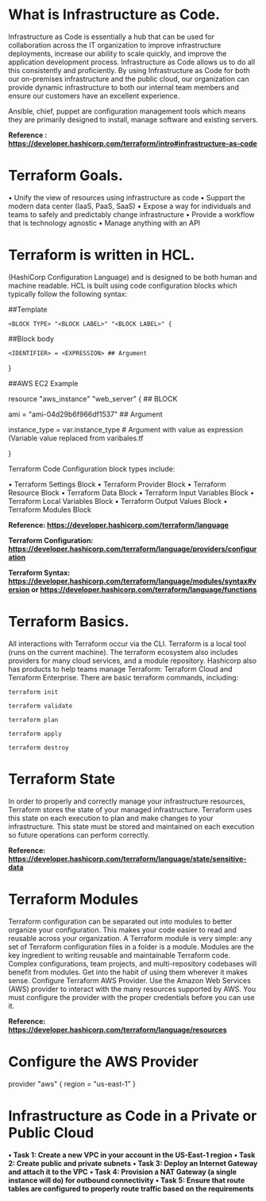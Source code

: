 # What is Infrastructure as Code.
Infrastructure as Code is essentially a hub that can be used for collaboration across the IT organization to improve infrastructure deployments, increase our ability to scale quickly, and improve the application development process. Infrastructure as Code allows us to do all this consistently and proficiently. By using Infrastructure as Code for both our on-premises infrastructure and the public cloud, our organization can provide dynamic infrastructure to both our internal team members and ensure our customers have an excellent experience.

Ansible, chief, puppet are configuration management tools which means they are primarily designed to install, manage software and existing servers.

**Reference : https://developer.hashicorp.com/terraform/intro#infrastructure-as-code**

# Terraform Goals.
• Unify the view of resources using infrastructure as code
• Support the modern data center (IaaS, PaaS, SaaS)
• Expose a way for individuals and teams to safely and predictably change infrastructure
• Provide a workflow that is technology agnostic
• Manage anything with an API

# Terraform is written in HCL.
(HashiCorp Configuration Language) and is designed to be both human and machine readable. HCL is built using code configuration blocks which typically follow the following syntax:

##Template

    <BLOCK TYPE> "<BLOCK LABEL>" "<BLOCK LABEL>" {

##Block body

    <IDENTIFIER> = <EXPRESSION> ## Argument

}

##AWS EC2 Example

resource "aws_instance" "web_server" { ## BLOCK

ami = "ami-04d29b6f966df1537" ## Argument

instance_type = var.instance_type # Argument with value as expression (Variable value replaced from varibales.tf

}

Terraform Code Configuration block types include:

• Terraform Settings Block
• Terraform Provider Block
• Terraform Resource Block
• Terraform Data Block
• Terraform Input Variables Block
• Terraform Local Variables Block
• Terraform Output Values Block
• Terraform Modules Block

**Reference: https://developer.hashicorp.com/terraform/language**

**Terraform Configuration: https://developer.hashicorp.com/terraform/language/providers/configuration**

**Terraform Syntax: https://developer.hashicorp.com/terraform/language/modules/syntax#version or https://developer.hashicorp.com/terraform/language/functions**

# Terraform Basics.
All interactions with Terraform occur via the CLI. Terraform is a local tool (runs on the current machine). The terraform ecosystem also includes providers for many cloud services, and a module repository.
Hashicorp also has products to help teams manage Terraform: Terraform Cloud and Terraform Enterprise.
There are basic terraform commands, including:

    terraform init
    
    terraform validate
    
    terraform plan
    
    terraform apply
    
    terraform destroy

# Terraform State
In order to properly and correctly manage your infrastructure resources, Terraform stores the state of your managed infrastructure. Terraform uses this state on each execution to plan and make changes to your infrastructure. This state must be stored and maintained on each execution so future operations can perform correctly.

**Reference: https://developer.hashicorp.com/terraform/language/state/sensitive-data**

# Terraform Modules
Terraform configuration can be separated out into modules to better organize your configuration. This makes your code easier to read and reusable across your organization. A Terraform module is very simple: any set of Terraform configuration files in a folder is a module. Modules are the key ingredient to writing reusable and maintainable Terraform code. Complex configurations, team projects, and multi-repository codebases will benefit from modules. Get into the habit of using them wherever it makes sense.
Configure Terraform AWS Provider.
Use the Amazon Web Services (AWS) provider to interact with the many resources supported by AWS.
You must configure the provider with the proper credentials before you can use it.

**Reference: https://developer.hashicorp.com/terraform/language/resources**

# Configure the AWS Provider
provider "aws" {
region = "us-east-1"
}


# Infrastructure as Code in a Private or Public Cloud
**• Task 1: Create a new VPC in your account in the US-East-1 region**
**• Task 2: Create public and private subnets**
**• Task 3: Deploy an Internet Gateway and attach it to the VPC**
**• Task 4: Provision a NAT Gateway (a single instance will do) for outbound connectivity**
**• Task 5: Ensure that route tables are configured to properly route traffic based on the requirements**
